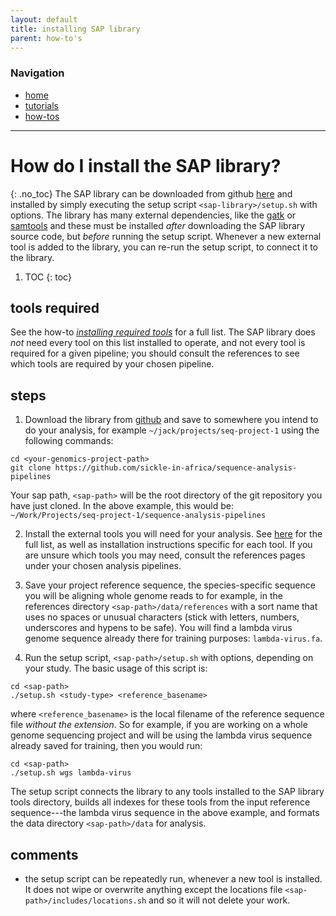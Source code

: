 ```yaml
---
layout: default
title: installing SAP library
parent: how-to's
---
```


### Navigation
* [home](../)
* [tutorials](../tutorials/)
* [how-tos](../how-tos/)

***

How do I install the SAP library?
=================================
{: .no_toc}
The SAP library can be downloaded from github [here](https://github.com/sickle-in-africa/sequence-analysis-pipelines) and installed by simply executing the setup script `<sap-library>/setup.sh` with options. The library has many external dependencies, like the [gatk](https://gatk.broadinstitute.org/hc/en-us) or [samtools](http://www.htslib.org/) and these must be installed *after* downloading the SAP library source code, but *before* running the setup script. Whenever a new external tool is added to the library, you can re-run the setup script, to connect it to the library. 

1. TOC
{: toc}

## tools required
See the how-to [*installing required tools*](install-required-tools.md) for a full list. The SAP library does *not* need every tool on this list installed to operate, and not every tool is required for a given pipeline; you should consult the references to see which tools are required by your chosen pipeline.

## steps
1. Download the library from [github](https://github.com/sickle-in-africa/sequence-analysis-pipelines) and save to somewhere you intend to do your analysis, for example `~/jack/projects/seq-project-1` using the following commands:
```
cd <your-genomics-project-path>
git clone https://github.com/sickle-in-africa/sequence-analysis-pipelines
```
Your sap path, `<sap-path>` will be the root directory of the git repository you have just cloned. In the above example, this would be: `~/Work/Projects/seq-project-1/sequence-analysis-pipelines`

2. Install the external tools you will need for your analysis. See [here](install-required-tools.md) for the full list, as well as installation instructions specific for each tool. If you are unsure which tools you may need, consult the references pages under your chosen analysis pipelines.


3. Save your project reference sequence, the species-specific sequence you will be aligning whole genome reads to for example, in the references directory `<sap-path>/data/references` with a sort name that uses no spaces or unusual characters (stick with letters, numbers, underscores and hypens to be safe). You will find a lambda virus genome sequence already there for training purposes: `lambda-virus.fa`.  

4. Run the setup script, `<sap-path>/setup.sh` with options, depending on your study. The basic usage of this script is:
```
cd <sap-path>
./setup.sh <study-type> <reference_basename>
```
where `<reference_basename>` is the local filename of the reference sequence file *without the extension*. So for example, if you are working on a whole genome sequencing project and will be using the lambda virus sequence already saved for training, then you would run:
```
cd <sap-path>
./setup.sh wgs lambda-virus
```
The setup script connects the library to any tools installed to the SAP library tools directory, builds all indexes for these tools from the input reference sequence---the lambda virus sequence in the above example, and formats the data directory `<sap-path>/data` for analysis. 

## comments
* the setup script can be repeatedly run, whenever a new tool is installed. It does not wipe or overwrite anything except the locations file `<sap-path>/includes/locations.sh` and so it will not delete your work.


